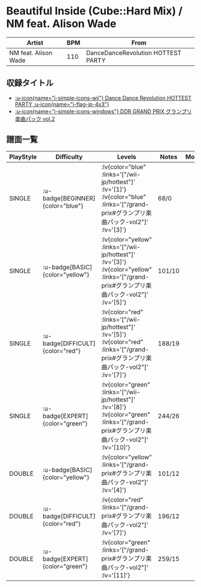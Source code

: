 # Beautiful Inside (Cube::Hard Mix) / NM feat. Alison Wade

|Artist|BPM|From|
|------|---|----|
|NM feat. Alison Wade|110|DanceDanceRevolution HOTTEST PARTY|

## 収録タイトル

- [ :u-icon{name="i-simple-icons-wii"} Dance Dance Revolution HOTTEST PARTY :u-icon{name="i-flag-jp-4x3"} ](/wii-jp/hottest)
- [ :u-icon{name="i-simple-icons-windows"} DDR GRAND PRIX グランプリ楽曲パック vol.2](/grand-prix#グランプリ楽曲パック-vol2)

## 譜面一覧

|PlayStyle|Difficulty|Levels|Notes|Movie|
|---------|----------|------|-----|-----|
|SINGLE| :u-badge[BEGINNER]{color="blue"} | :lv{color="blue" :links='["/wii-jp/hottest"]' :lv='[1]'}  :lv{color="blue" :links='["/grand-prix#グランプリ楽曲パック-vol2"]' :lv='[3]'} |68/0||
|SINGLE| :u-badge[BASIC]{color="yellow"} | :lv{color="yellow" :links='["/wii-jp/hottest"]' :lv='[3]'}  :lv{color="yellow" :links='["/grand-prix#グランプリ楽曲パック-vol2"]' :lv='[5]'} |101/10||
|SINGLE| :u-badge[DIFFICULT]{color="red"} | :lv{color="red" :links='["/wii-jp/hottest"]' :lv='[5]'}  :lv{color="red" :links='["/grand-prix#グランプリ楽曲パック-vol2"]' :lv='[7]'} |188/19||
|SINGLE| :u-badge[EXPERT]{color="green"} | :lv{color="green" :links='["/wii-jp/hottest"]' :lv='[8]'}  :lv{color="green" :links='["/grand-prix#グランプリ楽曲パック-vol2"]' :lv='[10]'} |244/26||
|DOUBLE| :u-badge[BASIC]{color="yellow"} | :lv{color="yellow" :links='["/grand-prix#グランプリ楽曲パック-vol2"]' :lv='[4]'} |101/12||
|DOUBLE| :u-badge[DIFFICULT]{color="red"} | :lv{color="red" :links='["/grand-prix#グランプリ楽曲パック-vol2"]' :lv='[7]'} |196/12||
|DOUBLE| :u-badge[EXPERT]{color="green"} | :lv{color="green" :links='["/grand-prix#グランプリ楽曲パック-vol2"]' :lv='[11]'} |259/15||

